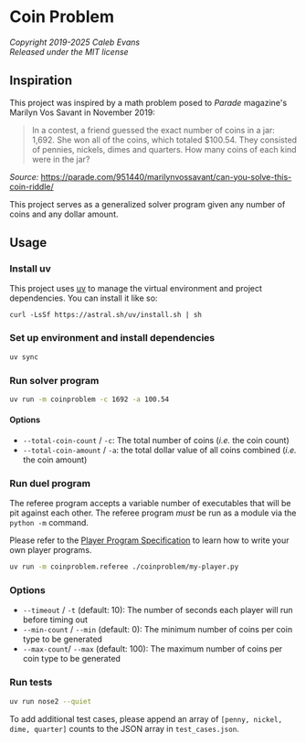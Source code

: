 # Coin Problem

*Copyright 2019-2025 Caleb Evans*  
*Released under the MIT license*

## Inspiration

This project was inspired by a math problem posed to *Parade* magazine's
Marilyn Vos Savant in November 2019:

> In a contest, a friend guessed the exact number of coins in a jar: 1,692. She
> won all of the coins, which totaled $100.54. They consisted of pennies,
> nickels, dimes and quarters. How many coins of each kind were in the jar?

*Source:* https://parade.com/951440/marilynvossavant/can-you-solve-this-coin-riddle/

This project serves as a generalized solver program given any number of coins
and any dollar amount.

## Usage

### Install uv

This project uses [uv](https://docs.astral.sh/uv/) to manage the virtual
environment and project dependencies. You can install it like so:

```
curl -LsSf https://astral.sh/uv/install.sh | sh
```

### Set up environment and install dependencies

```sh
uv sync
```

### Run solver program

```sh
uv run -m coinproblem -c 1692 -a 100.54
```

#### Options

- `--total-coin-count` / `-c`: The total number of coins (_i.e._ the coin
  count)
- `--total-coin-amount` / `-a`: the total dollar value of all coins combined
  (_i.e._ the coin amount)

### Run duel program

The referee program accepts a variable number of executables that will be pit
against each other. The referee program _must_ be run as a module via the
`python -m` command.

Please refer to the [Player Program Specification](SPEC.md) to learn how to
write your own player programs.

```sh
uv run -m coinproblem.referee ./coinproblem/my-player.py
```

### Options

- `--timeout` / `-t` (default: 10): The number of seconds each player will run before timing
  out
- `--min-count` / `--min` (default: 0): The minimum number of coins per coin type to be
  generated
- `--max-count`/ `--max` (default: 100): The maximum number of coins per coin
  type to be generated

### Run tests

```sh
uv run nose2 --quiet
```

To add additional test cases, please append an array of `[penny, nickel, dime, quarter]` counts to the JSON array in `test_cases.json`.
